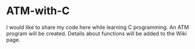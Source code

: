 # ATM-with-C
I would like to share my code here while learning C programming. An ATM program will be created.
Details about functions will be added to the Wiki page.
